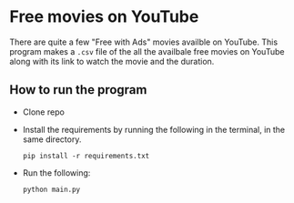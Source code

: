 # Free movies on YouTube

There are quite a few "Free with Ads" movies availble on YouTube. This program makes a `.csv` file of the all the availbale free movies on YouTube along with its link to watch the movie and the duration.

## How to run the program

* Clone repo
* Install the requirements by running the following in the terminal, in the same directory.

  `pip install -r requirements.txt`
* Run the following:

  `python main.py`
